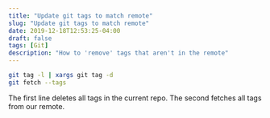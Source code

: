 ```yaml
---
title: "Update git tags to match remote"
slug: "Update git tags to match remote"
date: 2019-12-18T12:53:25-04:00
draft: false
tags: [Git]
description: "How to 'remove' tags that aren't in the remote"
---
```


```bash
git tag -l | xargs git tag -d
git fetch --tags
```

The first line deletes all tags in the current repo. The second fetches all tags from our remote.
